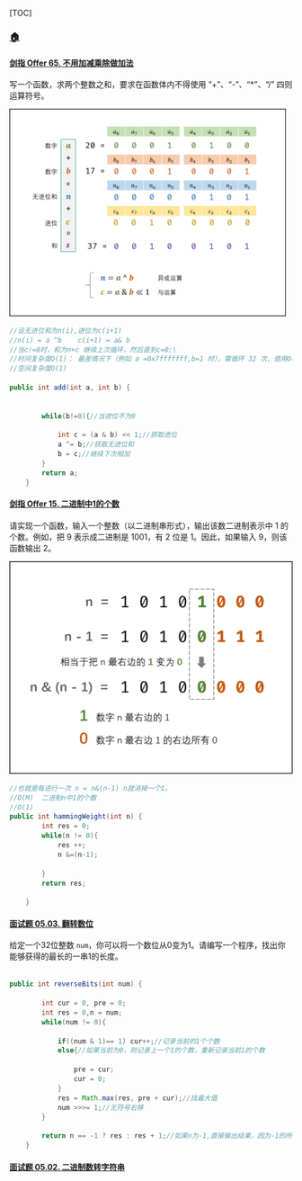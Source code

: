 [TOC]



### [**:house:**](../../README.html)

#### [剑指 Offer 65. 不用加减乘除做加法](https://leetcode-cn.com/problems/bu-yong-jia-jian-cheng-chu-zuo-jia-fa-lcof/)

写一个函数，求两个整数之和，要求在函数体内不得使用 “+”、“-”、“*”、“/” 四则运算符号。

<img src="./images/求和.png" style="zoom:48%;" />

```java
//设无进位和为n(i),进位为c(i+1)
//n(i) = a ^b    c(i+1) = a& b
//当c!=0时，和为n+c 继续上次循环，然后直到c=0;\
//时间复杂度O(1)： 最差情况下（例如 a =0x7fffffff,b=1 时），需循环 32 次，使用O(1) 时间；每轮中的常数次位操作使用 O(1) 时间。
//空间复杂度O(1)

public int add(int a, int b) {


        while(b!=0){//当进位不为0

            int c = (a & b) << 1;//获取进位
            a ^= b;//获取无进位和
            b = c;//继续下次相加
        }
        return a;
    }
```

#### [剑指 Offer 15. 二进制中1的个数](https://leetcode-cn.com/problems/er-jin-zhi-zhong-1de-ge-shu-lcof/)

请实现一个函数，输入一个整数（以二进制串形式），输出该数二进制表示中 1 的个数。例如，把 9 表示成二进制是 1001，有 2 位是 1。因此，如果输入 9，则该函数输出 2。

<img src="./images/二进制中1的个数.png" style="zoom:50%;" />

```java
//也就是每进行一次 n = n&(n-1) n就消掉一个1。
//O(M)  二进制n中1的个数
//O(1)
public int hammingWeight(int n) {
        int res = 0;
        while(n != 0){
            res ++;
            n &=(n-1);

        }
        return res;

    }
```

#### [面试题 05.03. 翻转数位](https://leetcode-cn.com/problems/reverse-bits-lcci/)

给定一个32位整数 `num`，你可以将一个数位从0变为1。请编写一个程序，找出你能够获得的最长的一串1的长度。

```java

public int reverseBits(int num) {

        int cur = 0, pre = 0;
        int res = 0,n = num;
        while(num != 0){

            if((num & 1)== 1) cur++;//记录当前的1个个数
            else{//如果当前为0，则记录上一个1的个数，重新记录当前1的个数

                pre = cur;
                cur = 0;
            }
            res = Math.max(res, pre + cur);//找最大值
            num >>>= 1;//无符号右移
        }

        return n == -1 ? res : res + 1;//如果n为-1,直接输出结果，因为-1的所有位都为1，其余情况还要加上中间翻转的0,所以结果需要加1
    }
```

#### [面试题 05.02. 二进制数转字符串](https://leetcode-cn.com/problems/bianry-number-to-string-lcci/)

